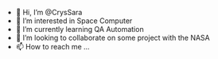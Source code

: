 - 👋 Hi, I’m @CrysSara
- 👀 I’m interested in Space Computer
- 🌱 I’m currently learning QA Automation
- 💞️ I’m looking to collaborate on some project with the NASA
- 📫 How to reach me ...

<!---
CrysSara/CrysSara is a ✨ special ✨ repository because its `README.md` (this file) appears on your GitHub profile.
You can click the Preview link to take a look at your changes.
--->

